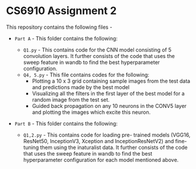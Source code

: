 # CS6910 Assignment 2
This repository contains the following files -
* `Part A` - This folder contains the following: 
  * `Q1.py` - This contains code for the CNN model consisting of 5 convolution layers. It further consists of the code that uses the sweep feature in wandb to find the best hyperparameter configuration.
  * `Q4, 5.py` - This file contains codes for the following:
    *  Plotting a 10 x 3 grid containing sample images from the test data and predictions made by the best model
    *  Visualizing all the filters in the first layer of the best model for a random image from the test set.
    *  Guided back propagation on any 10 neurons in the CONV5 layer and plotting the images which excite this neuron.

* `Part B` - This folder contains the following:
  * `Q1,2.py` - This contains code for loading pre- trained models (VGG16, ResNet50, InceptionV3, Xception and InceptionResNetV2) and fine-tuning them using the inaturalist data.
  It further consists of the code that uses the sweep feature in wandb to find the best hyperparameter configuration for each model mentioned above. 
